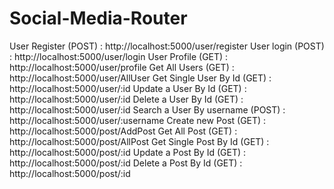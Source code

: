 # Social-Media-Router

User Register (POST)             : http://localhost:5000/user/register
User login (POST)                : http://localhost:5000/user/login
User Profile (GET)               : http://localhost:5000/user/profile
Get All Users (GET)              : http://localhost:5000/user/AllUser
Get Single User By Id (GET)      : http://localhost:5000/user/:id
Update a User By Id (GET)        : http://localhost:5000/user/:id
Delete a User By Id (GET)        : http://localhost:5000/user/:id
Search a User By username (POST) : http://localhost:5000/user/:username
Create new Post (GET)            : http://localhost:5000/post/AddPost
Get All Post (GET)               : http://localhost:5000/post/AllPost
Get Single Post By Id (GET)      : http://localhost:5000/post/:id
Update a Post By Id (GET)        : http://localhost:5000/post/:id
Delete a Post By Id (GET)        : http://localhost:5000/post/:id

